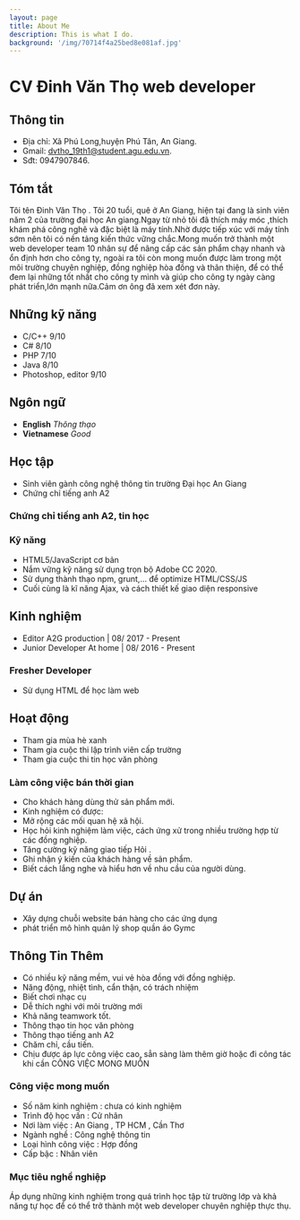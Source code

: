 ```yaml
---
layout: page
title: About Me
description: This is what I do.
background: '/img/70714f4a25bed8e081af.jpg'
---
```


# CV Đinh Văn Thọ web developer
## Thông tin
- Địa chỉ: Xã Phú Long,huyện Phú Tân, An Giang.
- Gmail: dvtho_19th1@student.agu.edu.vn.
- Sđt: 0947907846.
## Tóm tắt
  Tôi tên Đinh Văn Thọ . Tôi 20 tuổi, quê ở An Giang, hiện tại đang là sinh viên năm 2 của trường đại học An giang.Ngay từ nhỏ tôi đã thích máy móc ,thích khám phá công nghê và đặc biệt là máy tính.Nhờ được tiếp xúc với máy tính sớm nên tôi có nền tảng kiến thức vững chắc.Mong muốn trở thành một web developer team 10 nhân sự để nâng cấp các sản phẩm chạy nhanh và ổn định hơn cho công ty, ngoài ra tôi còn mong muốn được làm trong một môi trường chuyên nghiệp, đồng nghiệp hòa đồng và thân thiện, để có thể đem lại những tốt nhất cho công ty mình và giúp cho công ty ngày càng phát triển,lớn mạnh nữa.Cảm ơn ông đã xem xét đơn này.
## Những kỹ năng
- C/C++ 9/10
- C# 8/10
- PHP 7/10
- Java 8/10
- Photoshop, editor 9/10
## Ngôn ngữ
- **English**   *Thông thạo*
- **Vietnamese**   *Good*
## Học tập 
- Sinh viên gành công nghệ thông tin trường Đại học An Giang
- Chứng chỉ tiếng anh A2
### Chứng chỉ tiếng anh A2, tin học
### Kỹ năng
- HTML5/JavaScript cơ bản 
- Nắm vững kỹ năng sử dụng trọn bộ Adobe CC 2020.
- Sử dụng thành thạo npm, grunt,… để optimize HTML/CSS/JS 
- Cuối cùng là kĩ năng Ajax, và cách thiết kế giao diện responsive
## Kinh nghiệm
- Editor
A2G production |  08/  2017 - Present
- Junior Developer
At home |  08/  2016 - Present
### Fresher Developer 
- Sử dụng HTML để học làm web
## Hoạt động
- Tham gia mùa hè xanh
- Tham gia cuộc thi lập trình viên cấp trường
- Tham gia cuộc thi tin học văn phòng
### Làm công việc bán thời gian
 - Cho khách hàng dùng thử sản phẩm mới. 
 - Kinh nghiệm có được: 
  - Mở rộng các mối quan hệ xã hội. 
  - Học hỏi kinh nghiệm làm việc, cách ứng xử trong nhiều trường hợp từ các đồng nghiệp. 
  - Tăng cường kỹ năng giao tiếp Hỏi . 
  - Ghi nhận ý kiến của khách hàng về sản phẩm.
  - Biết cách lắng nghe và hiểu hơn về nhu cầu của người dùng. 
## Dự án
- Xây dựng chuỗi website bán hàng cho các ứng dụng
- phát triển mô hình quản lý shop quần áo Gymc
## Thông Tin Thêm
- Có nhiều kỹ năng mềm, vui vẻ hòa đồng với đồng nghiệp.
- Năng động, nhiệt tình, cẩn thận, có trách nhiệm
- Biết chơi nhạc cụ
- Dễ thích nghi với môi trường mới
- Khả năng teamwork tốt.
- Thông thạo tin học văn phòng
- Thông thạo tiếng anh A2
- Chăm chỉ, cầu tiến.
- Chịu được áp lực công việc cao, sẳn sàng làm thêm giờ hoặc đi công tác khi cần
CÔNG VIỆC MONG MUỐN
### Công việc mong muốn
- Số năm kinh nghiệm : chưa có kinh nghiệm 
- Trình độ học vấn : Cử nhân 
- Nơi làm việc : An Giang , TP HCM , Cần Thơ 
- Ngành nghề : Công nghệ thông tin 
- Loại hình công việc : Hợp đồng 
- Cấp bậc : Nhân viên
### Mục tiêu nghề nghiệp
Áp dụng những kinh nghiệm trong quá trình học tập từ trường lớp và khả năng tự học để có thể trở thành một web developer chuyên nghiệp thực thụ.


